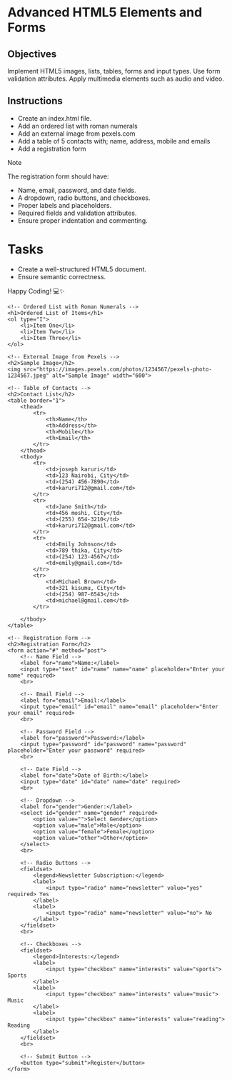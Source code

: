 # Advanced HTML5 Elements and Forms

## Objectives
Implement HTML5 images, lists, tables, forms and input types.
Use form validation attributes.
Apply multimedia elements such as audio and video.
## Instructions

- Create an index.html file.
- Add an ordered list with roman numerals
- Add an external image from pexels.com
- Add a table of 5 contacts with; name, address, mobile and emails
- Add a registration form
>[!NOTE]
>  The registration form should have:
>- Name, email, password, and date fields.
>- A dropdown, radio buttons, and checkboxes.
>- Proper labels and placeholders.
>- Required fields and validation attributes.
>- Ensure proper indentation and commenting.
# Tasks
- Create a well-structured HTML5 document.
- Ensure semantic correctness.

Happy Coding! 💻✨
<!DOCTYPE html>
<html lang="en">
<head>
    <meta charset="UTF-8">
    <meta name="viewport" content="width=device-width, initial-scale=1.0">
    <title>Contact and Registration</title>
    <link rel="stylesheet" href="styles.css"> <!-- Optional: Link to external CSS -->
</head>
<body>

    <!-- Ordered List with Roman Numerals -->
    <h1>Ordered List of Items</h1>
    <ol type="I">
        <li>Item One</li>
        <li>Item Two</li>
        <li>Item Three</li>
    </ol>

    <!-- External Image from Pexels -->
    <h2>Sample Image</h2>
    <img src="https://images.pexels.com/photos/1234567/pexels-photo-1234567.jpeg" alt="Sample Image" width="600">

    <!-- Table of Contacts -->
    <h2>Contact List</h2>
    <table border="1">
        <thead>
            <tr>
                <th>Name</th>
                <th>Address</th>
                <th>Mobile</th>
                <th>Email</th>
            </tr>
        </thead>
        <tbody>
            <tr>
                <td>joseph karuri</td>
                <td>123 Nairobi, City</td>
                <td>(254) 456-7890</td>
                <td>karuri712@gmail.com</td>
            </tr>
            <tr>
                <td>Jane Smith</td>
                <td>456 moshi, City</td>
                <td>(255) 654-3210</td>
                <td>karuri712@gmail.com</td>
            </tr>
            <tr>
                <td>Emily Johnson</td>
                <td>789 thika, City</td>
                <td>(254) 123-4567</td>
                <td>emily@gmail.com</td>
            </tr>
            <tr>
                <td>Michael Brown</td>
                <td>321 kisumu, City</td>
                <td>(254) 987-6543</td>
                <td>michael@gmail.com</td>
            </tr>
            
        </tbody>
    </table>

    <!-- Registration Form -->
    <h2>Registration Form</h2>
    <form action="#" method="post">
        <!-- Name Field -->
        <label for="name">Name:</label>
        <input type="text" id="name" name="name" placeholder="Enter your name" required>
        <br>

        <!-- Email Field -->
        <label for="email">Email:</label>
        <input type="email" id="email" name="email" placeholder="Enter your email" required>
        <br>

        <!-- Password Field -->
        <label for="password">Password:</label>
        <input type="password" id="password" name="password" placeholder="Enter your password" required>
        <br>

        <!-- Date Field -->
        <label for="date">Date of Birth:</label>
        <input type="date" id="date" name="date" required>
        <br>

        <!-- Dropdown -->
        <label for="gender">Gender:</label>
        <select id="gender" name="gender" required>
            <option value="">Select Gender</option>
            <option value="male">Male</option>
            <option value="female">Female</option>
            <option value="other">Other</option>
        </select>
        <br>

        <!-- Radio Buttons -->
        <fieldset>
            <legend>Newsletter Subscription:</legend>
            <label>
                <input type="radio" name="newsletter" value="yes" required> Yes
            </label>
            <label>
                <input type="radio" name="newsletter" value="no"> No
            </label>
        </fieldset>
        <br>

        <!-- Checkboxes -->
        <fieldset>
            <legend>Interests:</legend>
            <label>
                <input type="checkbox" name="interests" value="sports"> Sports
            </label>
            <label>
                <input type="checkbox" name="interests" value="music"> Music
            </label>
            <label>
                <input type="checkbox" name="interests" value="reading"> Reading
            </label>
        </fieldset>
        <br>

        <!-- Submit Button -->
        <button type="submit">Register</button>
    </form>

</body>
</html>

